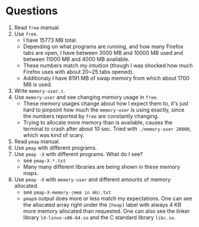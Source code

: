 # Questions

1. Read `free` manual.
2. Use `free`.
    - I have 15773 MB total.
    - Depending on what programs are running, and how many Firefox tabs are open, I have between 3000 MB and 10000 MB used and between 11000 MB and 4000 MB available.
    - These numbers match my intuition (though I was shocked how much Firefox uses with about 20\~25 tabs opened).
    - Additionaly I have 8191 MB of swap memory from which about 1700 MB is used.
3. Write `memory-user.c`.
4. Use `memory-user` and see changing memory usage in `free`.
    - These memory usages change about how I expect them to, it's just hard to pinpoint how much the `memory-user` is using exactly, since the numbers reported by `free` are constantly changing.
    - Trying to allocate more memory than is available, causes the terminal to crash after about 10 sec. Tried with `./memory-user 20000`, which was kind of scary.
5. Read `pmap` manual.
6. Use `pmap` with different programs.
7. Use `pmap -X` with different programs. What do I see?
    - see `pmap-X-*.txt`
    - Many many different libraries are being shown in these memory maps.
8. Use `pmap -X` with `memory-user` and different amounts of memory allocated.
    - see `pmap-X-memory-⟨mem in mb⟩.txt`
    - `pmap`s output does more or less match my expectations. One can see the allocated array right under the `[heap]` label with always 4 KB more memory allocated than requested. One can also see the linker library `ld-linux-x86-64.so` and the C standard library `libc.so`.
